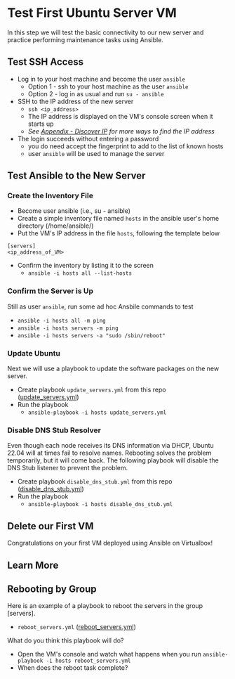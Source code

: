 # Test First Ubuntu Server VM
In this step we will test the basic connectivity to our new server and practice performing maintenance tasks using Ansible.

## Test SSH Access
- Log in to your host machine and become the user `ansible`
  - Option 1 - ssh to your host machine as the user `ansible`
  - Option 2 - log in as usual and run `su - ansible`
- SSH to the IP address of the new server
  - `ssh <ip_address>`
  - The IP address is displayed on the VM's console screen when it starts up
  - *See [Appendix - Discover IP](Appendix_Discover_IP.md) for more ways to find the IP address*
- The login succeeds without entering a password
  - you do need accept the fingerprint to add to the list of known hosts
  - user `ansible` will be used to manage the server

## Test Ansible to the New Server
### Create the Inventory File
- Become user ansible (i.e., su - ansible)
- Create a simple inventory file named `hosts` in the ansible user's home directory (/home/ansible/)
- Put the VM's IP address in the file `hosts`, following the template below
~~~~
[servers]
<ip_address_of_VM>
~~~~
- Confirm the inventory by listing it to the screen
  - `ansible -i hosts all --list-hosts`

### Confirm the Server is Up
Still as user `ansible`, run some ad hoc Ansbile commands to test
- `ansible -i hosts all -m ping`
- `ansible -i hosts servers -m ping`
- `ansible -i hosts servers -a "sudo /sbin/reboot"`

### Update Ubuntu
Next we will use a playbook to update the software packages on the new server.
- Create playbook `update_servers.yml` from this repo ([update_servers.yml](update_servers.yml))
- Run the playbook
  - `ansible-playbook -i hosts update_servers.yml`
 
### Disable DNS Stub Resolver
Even though each node receives its DNS information via DHCP, Ubuntu 22.04 will at times fail to resolve names. Rebooting solves the problem temporarily, but it will come back. The following playbook will disable the DNS Stub listener to prevent the problem.

- Create playbook `disable_dns_stub.yml` from this repo ([disable_dns_stub.yml](disable_dns_stub.yml))
- Run the playbook
  - `ansible-playbook -i hosts disable_dns_stub.yml`

## Delete our First VM
Congratulations on your first VM deployed using Ansible on Virtualbox!

## Learn More
## Rebooting by Group
Here is an example of a playbook to reboot the servers in the group [servers].
- `reboot_servers.yml` ([reboot_servers.yml](reboot_servers.yml))

What do you think this playbook will do?
- Open the VM's console and watch what happens when you run `ansible-playbook -i hosts reboot_servers.yml`
- When does the reboot task complete?
